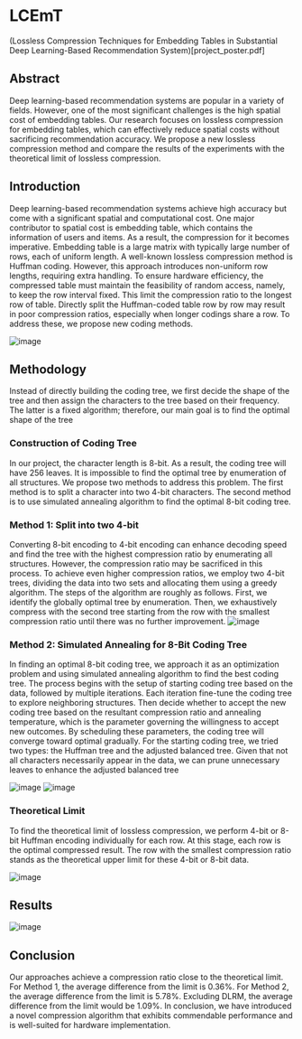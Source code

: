 # LCEmT
(Lossless Compression Techniques for Embedding Tables 
in Substantial Deep Learning-Based Recommendation System)[project_poster.pdf]

## Abstract
Deep learning-based recommendation systems are popular in a variety 
of fields. However, one of the most significant challenges is the
high spatial cost of embedding tables. Our research focuses on 
lossless compression for embedding tables, which can effectively reduce
spatial costs without sacrificing recommendation accuracy. We propose 
a new lossless compression method and compare the results of the
experiments with the theoretical limit of lossless compression.

## Introduction
Deep learning-based recommendation systems achieve high
accuracy but come with a significant spatial and computational
cost. One major contributor to spatial cost is embedding table,
which contains the information of users and items. As a result, the
compression for it becomes imperative.
Embedding table is a large matrix with typically large number
of rows, each of uniform length. A well-known lossless
compression method is Huffman coding. However, this approach
introduces non-uniform row lengths, requiring extra handling. To
ensure hardware efficiency, the compressed table must maintain
the feasibility of random access, namely, to keep the row interval
fixed. This limit the compression ratio to the longest row of table.
Directly split the Huffman-coded table row by row may result in
poor compression ratios, especially when longer codings share a
row. To address these, we propose new coding methods.

![image](https://github.com/LCEmT/LCEmT/assets/119176220/38e1b646-2aa1-4eb0-a8c1-b5246917014e)

## Methodology
Instead of directly building the coding tree, we first decide the
shape of the tree and then assign the characters to the tree based on
their frequency. The latter is a fixed algorithm; therefore, our main
goal is to find the optimal shape of the tree

### Construction of Coding Tree
In our project, the character length is 8-bit. As a result, the
coding tree will have 256 leaves. It is impossible to find the
optimal tree by enumeration of all structures. We propose two
methods to address this problem. The first method is to split a
character into two 4-bit characters. The second method is to use
simulated annealing algorithm to find the optimal 8-bit coding tree.

### Method 1: Split into two 4-bit
Converting 8-bit encoding to 4-bit encoding can enhance
decoding speed and find the tree with the highest compression
ratio by enumerating all structures. However, the compression
ratio may be sacrificed in this process. To achieve even higher
compression ratios, we employ two 4-bit trees, dividing the data
into two sets and allocating them using a greedy algorithm.
The steps of the algorithm are roughly as follows. First, we
identify the globally optimal tree by enumeration. Then, we
exhaustively compress with the second tree starting from the row
with the smallest compression ratio until there was no further
improvement.
![image](https://github.com/LCEmT/LCEmT/assets/119176220/2e9c6fa8-9b23-41ae-bdae-f124cb11221e)


### Method 2: Simulated Annealing for 8-Bit Coding Tree
In finding an optimal 8-bit coding tree, we approach it as an
optimization problem and using simulated annealing algorithm
to find the best coding tree.
The process begins with the setup of starting coding tree based on the
data, followed by multiple iterations. Each iteration fine-tune the coding
tree to explore neighboring structures. Then decide whether to accept the
new coding tree based on the resultant compression ratio and
annealing temperature, which is the parameter governing the willingness
to accept new outcomes. By scheduling these parameters, the
coding tree will converge toward optimal gradually.
For the starting coding tree, we tried two types: the Huffman
tree and the adjusted balanced tree. Given that not all characters
necessarily appear in the data, we can prune unnecessary leaves
to enhance the adjusted balanced tree

![image](https://github.com/LCEmT/LCEmT/assets/119176220/be4b294b-3a55-4694-90e9-77af68aca1c8)
![image](https://github.com/LCEmT/LCEmT/assets/119176220/7f6c9764-8a5e-4a91-948d-733fda8598cb)


### Theoretical Limit
To find the theoretical limit of lossless
compression, we perform 4-bit or 8-bit
Huffman encoding individually for each row.
At this stage, each row is the optimal
compressed result. The row with the smallest
compression ratio stands as the theoretical
upper limit for these 4-bit or 8-bit data.

![image](https://github.com/LCEmT/LCEmT/assets/119176220/e465b912-2bd0-4407-bd9b-435b05eb9b76)

## Results
![image](https://github.com/LCEmT/LCEmT/assets/119176220/363060e3-6dd7-41bc-a88e-0f5aae6375aa)

## Conclusion
Our approaches achieve a compression ratio close to the
theoretical limit. For Method 1, the average difference from the
limit is 0.36%. For Method 2, the average difference from the limit
is 5.78%. Excluding DLRM, the average difference from the limit
would be 1.09%.
In conclusion, we have introduced a novel compression
algorithm that exhibits commendable performance and is well-suited 
for hardware implementation.
